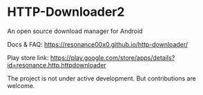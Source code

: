 # HTTP-Downloader2

An open source download manager for Android

Docs & FAQ: https://resonance00x0.github.io/http-downloader/

Play store link: https://play.google.com/store/apps/details?id=resonance.http.httpdownloader

The project is not under active development. But contributions are welcome.
